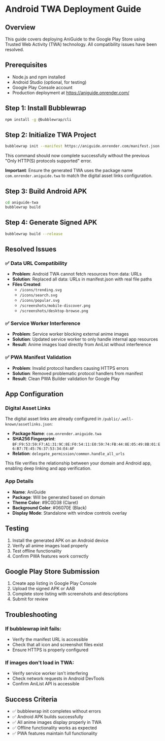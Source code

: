 # Android TWA Deployment Guide

## Overview
This guide covers deploying AniGuide to the Google Play Store using Trusted Web Activity (TWA) technology. All compatibility issues have been resolved.

## Prerequisites
- Node.js and npm installed
- Android Studio (optional, for testing)
- Google Play Console account
- Production deployment at https://aniguide.onrender.com/

## Step 1: Install Bubblewrap
```bash
npm install -g @bubblewrap/cli
```

## Step 2: Initialize TWA Project
```bash
bubblewrap init --manifest https://aniguide.onrender.com/manifest.json
```

This command should now complete successfully without the previous "Only HTTP(S) protocols supported" error.

**Important**: Ensure the generated TWA uses the package name `com.onrender.aniguide.twa` to match the digital asset links configuration.

## Step 3: Build Android APK
```bash
cd aniguide-twa
bubblewrap build
```

## Step 4: Generate Signed APK
```bash
bubblewrap build --release
```

## Resolved Issues

### ✅ Data URL Compatibility
- **Problem**: Android TWA cannot fetch resources from data: URLs
- **Solution**: Replaced all data: URLs in manifest.json with real file paths
- **Files Created**: 
  - `/icons/trending.svg`
  - `/icons/search.svg` 
  - `/icons/popular.svg`
  - `/screenshots/mobile-discover.png`
  - `/screenshots/desktop-browse.png`

### ✅ Service Worker Interference
- **Problem**: Service worker blocking external anime images
- **Solution**: Updated service worker to only handle internal app resources
- **Result**: Anime images load directly from AniList without interference

### ✅ PWA Manifest Validation
- **Problem**: Invalid protocol handlers causing HTTPS errors
- **Solution**: Removed problematic protocol handlers from manifest
- **Result**: Clean PWA Builder validation for Google Play

## App Configuration

### Digital Asset Links
The digital asset links are already configured in `/public/.well-known/assetlinks.json`:
- **Package Name**: `com.onrender.aniguide.twa`
- **SHA256 Fingerprint**: `BF:F9:53:59:F7:A1:31:9C:8E:F0:54:11:E0:59:74:FB:44:8E:05:49:8B:01:E6:B7:7E:45:76:37:53:34:E4:AF`
- **Relation**: `delegate_permission/common.handle_all_urls`

This file verifies the relationship between your domain and Android app, enabling deep linking and app verification.

### App Details
- **Name**: AniGuide
- **Package**: Will be generated based on domain
- **Theme Color**: #9C0D38 (Claret)
- **Background Color**: #06070E (Black)
- **Display Mode**: Standalone with window controls overlay

## Testing
1. Install the generated APK on an Android device
2. Verify all anime images load properly
3. Test offline functionality
4. Confirm PWA features work correctly

## Google Play Store Submission
1. Create app listing in Google Play Console
2. Upload the signed APK or AAB
3. Complete store listing with screenshots and descriptions
4. Submit for review

## Troubleshooting

### If bubblewrap init fails:
- Verify the manifest URL is accessible
- Check that all icon and screenshot files exist
- Ensure HTTPS is properly configured

### If images don't load in TWA:
- Verify service worker isn't interfering
- Check network requests in Android DevTools
- Confirm AniList API is accessible

## Success Criteria
- ✅ bubblewrap init completes without errors
- ✅ Android APK builds successfully
- ✅ All anime images display properly in TWA
- ✅ Offline functionality works as expected
- ✅ PWA features maintain full functionality